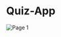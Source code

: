 # Quiz-App
![Page 1](file:///C:/Users/Mehrabi/Desktop/Quizly/Screenshot_2021-02-17-17-02-59-709_com.example.quizapp.jpg)
